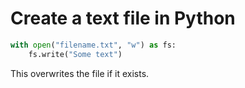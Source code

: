 # Create a text file in Python

```python
with open("filename.txt", "w") as fs:
    fs.write("Some text")
```

This overwrites the file if it exists.

